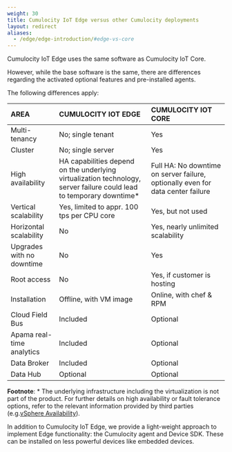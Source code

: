 ```yaml
---
weight: 30
title: Cumulocity IoT Edge versus other Cumulocity deployments
layout: redirect
aliases:
  - /edge/edge-introduction/#edge-vs-core
---
```


Cumulocity IoT Edge uses the same software as Cumulocity IoT Core. 

However, while the base software is the same, there are differences regarding the activated optional features and pre-installed agents.
 
The following differences apply:

|AREA|CUMULOCITY IOT EDGE|CUMULOCITY IOT CORE
|:---|:---|:--
|Multi-tenancy|No; single tenant|Yes
|Cluster|No; single server|Yes
|High availability|HA capabilities depend on the underlying virtualization technology, server failure could lead to temporary downtime*|Full HA: No downtime on server failure, optionally even for data center failure
|Vertical scalability|Yes, limited to appr. 100 tps per CPU core|Yes, but not used
|Horizontal scalability|No|Yes, nearly unlimited scalability
|Upgrades with no downtime|No|Yes
|Root access|No|Yes, if customer is hosting
|Installation|Offline, with VM image|Online, with chef & RPM
|Cloud Field Bus|Included|Optional
|Apama real-time analytics|Included|Optional
|Data Broker|Included|Optional
|Data Hub|Optional|Optional

**Footnote**: * The underlying infrastructure including the virtualization is not part of the product. For further details on high availability or fault tolerance options, refer to the relevant information provided by third parties (e.g.[vSphere Availability](https://docs.vmware.com/en/VMware-vSphere/6.5/com.vmware.vsphere.avail.doc/GUID-63F459B7-8884-4818-8872-C9753B2E0215.html)).

In addition to Cumulocity IoT Edge, we provide a light-weight approach to implement Edge functionality: the Cumulocity agent and Device SDK. These can be installed on less powerful devices like embedded devices. 
